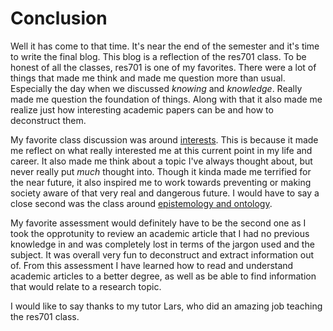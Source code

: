 # Conclusion

Well it has come to that time. It's near the end of the semester and it's time to write the final blog. This blog is a reflection of the res701 class. To be honest of all the classes, res701 is one of my favorites. There were a lot of things that made me think and made me question more than usual. Especially the day when we discussed *knowing* and *knowledge*. Really made me question the foundation of things. Along with that it also made me realize just how interesting academic papers can be and how to deconstruct them.

My favorite class discussion was around [interests](/study/nmit/res701/interests). This is because it made me reflect on what really interested me at this current point in my life and career. It also made me think about a topic I've always thought about, but never really put *much* thought into. Though it kinda made me terrified for the near future, it also inspired me to work towards preventing or making society aware of that very real and dangerous future. I would have to say a close second was the class around [epistemology and ontology](/study/nmit/res701/ontology-epistemology).

My favorite assessment would definitely have to be the second one as I took the opprotunity to review an academic article that I had no previous knowledge in and was completely lost in terms of the jargon used and the subject. It was overall very fun to deconstruct and extract information out of. From this assessment I have learned how to read and understand academic articles to a better degree, as well as be able to find information that would relate to a research topic.

I would like to say thanks to my tutor Lars, who did an amazing job teaching the res701 class.
